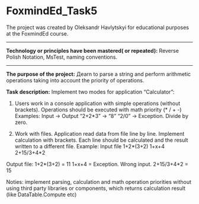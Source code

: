 # FoxmindEd_Task5
The project was created by Oleksandr Havlytskyi for educational purposes at the FoxmindEd course.
____
**Technology or principles have been mastered( or repeated):** Reverse Polish Notation, MsTest, naming conventions.
____
**The purpose of the project:** Дearn to parse a string and perform arithmetic operations taking into account the priority of operations.

**Task description:**
Implement two modes for application “Calculator”:

1) Users work in a console application with simple operations (without brackets). Operations should be executed with math priority (* / + -)
Examples:
Input -> Output
“2+2*3” -> “8”
“2/0” -> Exception. Divide by zero.

2) Work with files. Application read data from file line by line. Implement calculation with brackets. Each line should be calculated and the result written to a different file.
Example:
Input file 
1+2*(3+2)
1+x+4
2+15/3+4*2

Output file:
1+2*(3+2) = 11
1+x+4 = Exception. Wrong input.
2+15/3+4*2 = 15

Noties: implement parsing, calculation and math operation priorities without using third party libraries or components, which returns calculation result (like DataTable.Compute etc)
